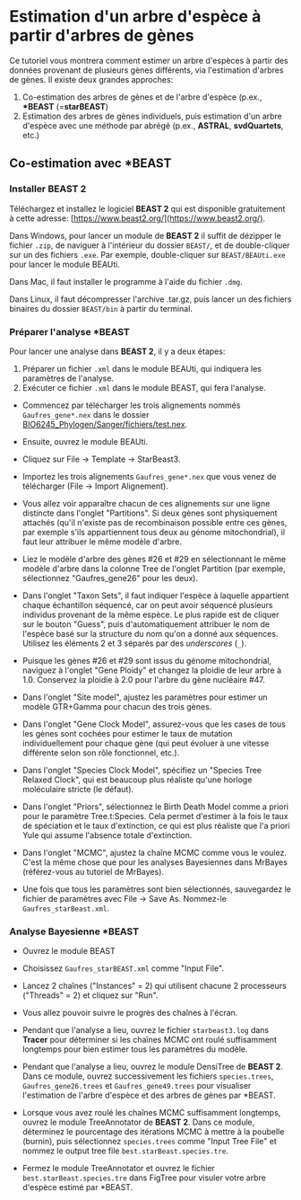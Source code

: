 # Estimation d'un arbre d'espèce à partir d'arbres de gènes

Ce tutoriel vous montrera comment estimer un arbre d'espèces à partir des données provenant de 
plusieurs gènes différents, via l'estimation d'arbres de gènes. Il existe deux grandes approches: 
1. Co-estimation des arbres de gènes et de l'arbre d'espèce (p.ex., **\*BEAST** (=**starBEAST**)
2. Estimation des arbres de gènes individuels, puis estimation d'un arbre d'espèce avec une 
méthode par abrégé (p.ex., **ASTRAL**, **svdQuartets**, etc.)

## Co-estimation avec \*BEAST

### Installer BEAST 2

Téléchargez et installez le logiciel **BEAST 2** qui est disponible gratuitement à cette adresse: 
[https://www.beast2.org/](https://www.beast2.org/). 

Dans Windows, pour lancer un module de **BEAST 2** il suffit de dézipper le fichier `.zip`, de 
naviguer à l'intérieur du dossier `BEAST/`, et de double-cliquer sur un des fichiers `.exe`. Par 
exemple, double-cliquer sur `BEAST/BEAUti.exe` pour lancer le module BEAUti.

Dans Mac, il faut installer le programme à l'aide du fichier `.dmg`.

Dans Linux, il faut décompresser l'archive .tar.gz, puis lancer un des fichiers binaires du dossier 
`BEAST/bin` à partir du terminal.

### Préparer l'analyse \*BEAST

Pour lancer une analyse dans **BEAST 2**, il y a deux étapes:
1. Préparer un fichier `.xml` dans le module BEAUti, qui indiquera les paramètres de l'analyse.
2. Exécuter ce fichier `.xml` dans le module BEAST, qui fera l'analyse.

- Commencez par télécharger les trois alignements nommés `Gaufres_gene*.nex` dans le dossier 
[BIO6245_Phylogen/Sanger/fichiers/test.nex](fichiers/test.nex).

- Ensuite, ouvrez le module BEAUti.

- Cliquez sur File -> Template -> StarBeast3.

- Importez les trois alignements `Gaufres_gene*.nex` que vous venez de télécharger (File -> 
Import Alignement). 

- Vous allez voir apparaître chacun de ces alignements sur une ligne distincte dans l'onglet 
"Partitions". Si deux gènes sont physiquement attachés (qu'il n'existe pas de recombinaison 
possible entre ces gènes, par exemple s'ils appartiennent tous deux au génome mitochondrial), il 
faut leur attribuer le même modèle d'arbre.

- Liez le modèle d'arbre des gènes #26 et #29 en sélectionnant le même modèle d'arbre dans la 
colonne Tree de l'onglet Partition (par exemple, sélectionnez "Gaufres_gene26" pour les deux).

- Dans l'onglet "Taxon Sets", il faut indiquer l'espèce à laquelle appartient chaque échantillon 
séquencé, car on peut avoir séquencé plusieurs individus provenant de la même espèce. Le plus 
rapide est de cliquer sur le bouton "Guess", puis d'automatiquement attribuer le nom de l'espèce 
basé sur la structure du nom qu'on a donné aux séquences. Utilisez les éléments 2 et 3 séparés 
par des *underscores* (`_`).

- Puisque les gènes #26 et #29 sont issus du génome mitochondrial, naviguez à l'onglet "Gene 
Ploidy" et changez la ploidie de leur arbre à 1.0. Conservez la ploidie à 2.0 pour l'arbre 
du gène nucléaire #47.

- Dans l'onglet "Site model", ajustez les paramètres pour estimer un modèle GTR+Gamma pour 
chacun des trois gènes.

- Dans l'onglet "Gene Clock Model", assurez-vous que les cases de tous les gènes sont cochées 
pour estimer le taux de mutation individuellement pour chaque gène (qui peut évoluer à une 
vitesse différente selon son rôle fonctionnel, etc.).

- Dans l'onglet "Species Clock Model", spécifiez un "Species Tree Relaxed Clock", qui est 
beaucoup plus réaliste qu'une horloge moléculaire stricte (le défaut).

- Dans l'onglet "Priors", sélectionnez le Birth Death Model comme a priori pour le paramètre 
Tree.t:Species. Cela permet d'estimer à la fois le taux de spéciation et le taux d'extinction, 
ce qui est plus réaliste que l'a priori Yule qui assume l'absence totale d'extinction.

- Dans l'onglet "MCMC", ajustez la chaîne MCMC comme vous le voulez. C'est la même chose que pour 
les analyses Bayesiennes dans MrBayes (référez-vous au tutoriel de MrBayes).

- Une fois que tous les paramètres sont bien sélectionnés, sauvegardez le fichier de paramètres 
avec File -> Save As. Nommez-le `Gaufres_starBeast.xml`.

### Analyse Bayesienne \*BEAST

- Ouvrez le module BEAST

- Choisissez `Gaufres_starBEAST.xml` comme "Input File".

- Lancez 2 chaînes ("Instances" = 2) qui utilisent chacune 2 processeurs ("Threads" = 2) et 
cliquez sur "Run".

- Vous allez pouvoir suivre le progrès des chaînes à l'écran.

- Pendant que l'analyse a lieu, ouvrez le fichier `starbeast3.log` dans **Tracer** pour déterminer 
si les chaînes MCMC ont roulé suffisamment longtemps pour bien estimer tous les paramètres du 
modèle.

- Pendant que l'analyse a lieu, ouvrez le module DensiTree de **BEAST 2**. Dans ce module, 
ouvrez successivement les fichiers `species.trees`, `Gaufres_gene26.trees` et 
`Gaufres_gene49.trees` pour visualiser l'estimation de l'arbre d'espèce et des arbres de gènes 
par \*BEAST.

- Lorsque vous avez roulé les chaînes MCMC suffisamment longtemps, ouvrez le module TreeAnnotator 
de **BEAST 2**. Dans ce module, déterminez le pourcentage des itérations MCMC à mettre à la 
poubelle (burnin), puis sélectionnez `species.trees` comme "Input Tree File" et nommez le 
output tree file `best.starBeast.species.tre`. 

- Fermez le module TreeAnnotator et ouvrez le fichier `best.starBeast.species.tre` dans 
FigTree pour visuler votre arbre d'espèce estimé par \*BEAST.

